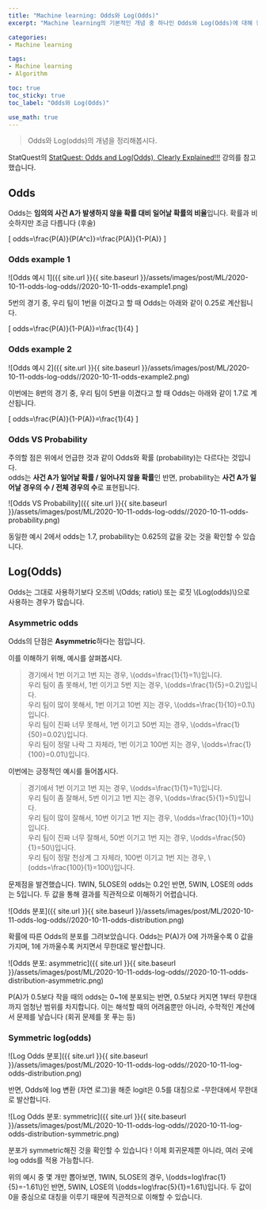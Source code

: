 ```yaml
---
title: "Machine learning: Odds와 Log(Odds)"
excerpt: "Machine learning의 기본적인 개념 중 하나인 Odds와 Log(Odds)에 대해 정리해봅시다"

categories:
- Machine learning

tags:
- Machine learning
- Algorithm

toc: true
toc_sticky: true
toc_label: "Odds와 Log(Odds)"

use_math: true
---
```


> Odds와 Log(odds)의 개념을 정리해봅시다.

StatQuest의 [StatQuest: Odds and Log(Odds), Clearly Explained!!!](https://www.youtube.com/watch?app=desktop&v=ARfXDSkQf1Y) 강의를 참고했습니다. 

## Odds

Odds는 **임의의 사건 A가 발생하지 않을 확률 대비 일어날 확률의 비율**입니다. 확률과 비슷하지만 조금 다릅니다 (후술)

\[
odds=\frac{P(A)}{P(A^c)}=\frac{P(A)}{1-P(A)}
\]

### Odds example 1
![Odds 예시 1]({{ site.url }}{{ site.baseurl }}/assets/images/post/ML/2020-10-11-odds-log-odds//2020-10-11-odds-example1.png)

5번의 경기 중, 우리 팀이 1번을 이겼다고 할 때 Odds는 아래와 같이 0.25로 계산됩니다.

\[
odds=\frac{P(A)}{1-P(A)}=\frac{1}{4}
\]

### Odds example 2

![Odds 예시 2]({{ site.url }}{{ site.baseurl }}/assets/images/post/ML/2020-10-11-odds-log-odds//2020-10-11-odds-example2.png)

이번에는 8번의 경기 중, 우리 팀이 5번을 이겼다고 할 때 Odds는 아래와 같이 1.7로 계산됩니다.

\[
odds=\frac{P(A)}{1-P(A)}=\frac{1}{4}
\]


### Odds VS Probability

주의할 점은 위에서 언급한 것과 같이 Odds와 확률 (probability)는 다르다는 것입니다.  
odds는 **사건 A가 일어날 확률 / 일어나지 않을 확률**인 반면, probability는 **사건 A가 일어날 경우의 수 / 전체 경우의 수**로 표현됩니다.

![Odds VS Probability]({{ site.url }}{{ site.baseurl }}/assets/images/post/ML/2020-10-11-odds-log-odds//2020-10-11-odds-probability.png)

동일한 예시 2에서 odds는 1.7, probability는 0.625의 값을 갖는 것을 확인할 수 있습니다.

## Log(Odds)
Odds는 그대로 사용하기보다 오즈비 \\(Odds\; ratio\\) 또는 로짓 \\(Log(odds)\\)으로 사용하는 경우가 많습니다.

### Asymmetric odds

Odds의 단점은 **Asymmetric**하다는 점입니다.

이를 이해하기 위해, 예시를 살펴봅시다.

> 경기에서 1번 이기고 1번 지는 경우, \\(odds=\frac{1}{1}=1\\)입니다.  
> 우리 팀이 좀 못해서, 1번 이기고 5번 지는 경우, \\(odds=\frac{1}{5}=0.2\\)입니다.  
> 우리 팀이 많이 못해서, 1번 이기고 10번 지는 경우, \\(odds=\frac{1}{10}=0.1\\)입니다.  
> 우리 팀이 진짜 너무 못해서, 1번 이기고 50번 지는 경우, \\(odds=\frac{1}{50}=0.02\\)입니다.  
> 우리 팀이 정말 나락 그 자체라, 1번 이기고 100번 지는 경우, \\(odds=\frac{1}{100}=0.01\\)입니다.

이번에는 긍정적인 예시를 들어봅시다.

> 경기에서 1번 이기고 1번 지는 경우, \\(odds=\frac{1}{1}=1\\)입니다.  
> 우리 팀이 좀 잘해서, 5번 이기고 1번 지는 경우, \\(odds=\frac{5}{1}=5\\)입니다.  
> 우리 팀이 많이 잘해서, 10번 이기고 1번 지는 경우, \\(odds=\frac{10}{1}=10\\)입니다.  
> 우리 팀이 진짜 너무 잘해서, 50번 이기고 1번 지는 경우, \\(odds=\frac{50}{1}=50\\)입니다.  
> 우리 팀이 정말 천상계 그 자체라, 100번 이기고 1번 지는 경우, \\(odds=\frac{100}{1}=100\\)입니다.

문제점을 발견했습니다.
1WIN, 5LOSE의 odds는 0.2인 반면, 5WIN, LOSE의 odds는 5입니다. 두 값을 통해 결과를 직관적으로 이해하기 어렵습니다.

![Odds 분포]({{ site.url }}{{ site.baseurl }}/assets/images/post/ML/2020-10-11-odds-log-odds//2020-10-11-odds-distribution.png)

확률에 따른 Odds의 분포를 그려보았습니다. Odds는 P(A)가 0에 가까울수록 0 값을 가지며, 1에 가까울수록 커지면서 무한대로 발산합니다.  

![Odds 분포: asymmetric]({{ site.url }}{{ site.baseurl }}/assets/images/post/ML/2020-10-11-odds-log-odds//2020-10-11-odds-distribution-asymmetric.png)

P(A)가 0.5보다 작을 때의 odds는 0~1에 분포되는 반면, 0.5보다 커지면 1부터 무한대까지 엄청난 범위를 차지합니다. 이는 해석할 때의 어려움뿐만 아니라, 수학적인 계산에서 문제를 낳습니다 (회귀 문제를 못 푸는 등)

### Symmetric log(odds)

![Log Odds 분포]({{ site.url }}{{ site.baseurl }}/assets/images/post/ML/2020-10-11-odds-log-odds//2020-10-11-log-odds-distribution.png)

반면, Odds에 log 변환 (자연 로그)을 해준 logit은 0.5를 대칭으로 -무한대에서 무한대로 발산합니다.

![Log Odds 분포: symmetric]({{ site.url }}{{ site.baseurl }}/assets/images/post/ML/2020-10-11-odds-log-odds//2020-10-11-log-odds-distribution-symmetric.png)

분포가 symmetric해진 것을 확인할 수 있습니다 ! 이제 회귀문제뿐 아니라, 여러 곳에 log odds를 적용 가능합니다.

위의 예시 중 몇 개만 뽑아보면,
1WIN, 5LOSE의 경우, \\(odds=log\frac{1}{5}=-1.61\\)인 반면, 5WIN, LOSE의 \\(odds=log\frac{5}{1}=1.61\\)입니다. 두 값이 0을 중심으로 대칭을 이루기 때문에 직관적으로 이해할 수 있습니다.